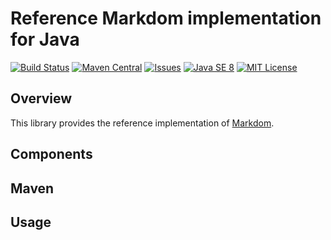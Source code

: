 # Reference Markdom implementation for Java

[![Build Status](https://travis-ci.com/markdom/java-markdom.svg?branch=master)](https://travis-ci.com/markdom/java-markdom)
[![Maven Central](https://maven-badges.herokuapp.com/maven-central/io.markdom/common/badge.svg)](https://maven-badges.herokuapp.com/maven-central/io.markdom/markdom)
[![Issues](https://img.shields.io/github/issues/markdom/java-markdom.svg)](https://github.com/markdom/java-markdom/issues)
[![Java SE 8](https://img.shields.io/badge/java-SE_8-brightgreen.svg)](http://docs.oracle.com/javase/8/docs/api/)
[![MIT License](https://img.shields.io/badge/license-MIT-brightgreen.svg)](https://github.com/markdom/java-markdom/blob/master/LICENSE)

## Overview

This library provides the reference implementation of [Markdom](http://markdom.io).

## Components

## Maven

## Usage
